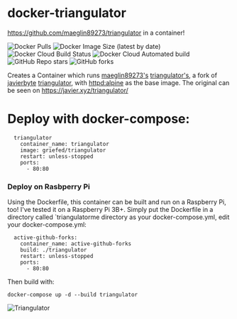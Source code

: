 # docker-triangulator
https://github.com/maeglin89273/triangulator in a container!

![Docker Pulls](https://img.shields.io/docker/pulls/griefed/triangulator?style=flat-square)
![Docker Image Size (latest by date)](https://img.shields.io/docker/image-size/griefed/triangulator?label=Image%20size&sort=date&style=flat-square)
![Docker Cloud Build Status](https://img.shields.io/docker/cloud/build/griefed/triangulator?label=Docker%20build&style=flat-square)
![Docker Cloud Automated build](https://img.shields.io/docker/cloud/automated/griefed/triangulator?label=Docker%20build&style=flat-square)
![GitHub Repo stars](https://img.shields.io/github/stars/Griefed/docker-triangulator?label=GitHub%20Stars&style=social)
![GitHub forks](https://img.shields.io/github/forks/Griefed/docker-triangulator?label=GitHub%20Forks&style=social)

Creates a Container which runs [maeglin89273's](https://github.com/maeglin89273) [triangulator's](https://github.com/maeglin89273/triangulator), a fork of [javierbyte](https://github.com/javierbyte) [triangulator](https://github.com/javierbyte/triangulator), with [httpd:alpine](https://hub.docker.com/_/httpd) as the base image. The original can be seen on https://javier.xyz/triangulator/

# Deploy with docker-compose:
```
  triangulator
    container_name: triangulator
    image: griefed/triangulator
    restart: unless-stopped
    ports:
      - 80:80
```
### Deploy on Rasbperry Pi
Using the Dockerfile, this container can be built and run on a Raspberry Pi, too! I've tested it on a Raspberry Pi 3B+.
Simply put the Dockerfile in a directory called `triangulatorme directory as your docker-compose.yml, edit your docker-compose.yml:
```
  active-github-forks:
    container_name: active-github-forks
    build: ./triangulator
    restart: unless-stopped
    ports:
      - 80:80
```
Then build with:

`docker-compose up -d --build triangulator`

![Triangulator](https://i.imgur.com/GXjdzVo.png)
